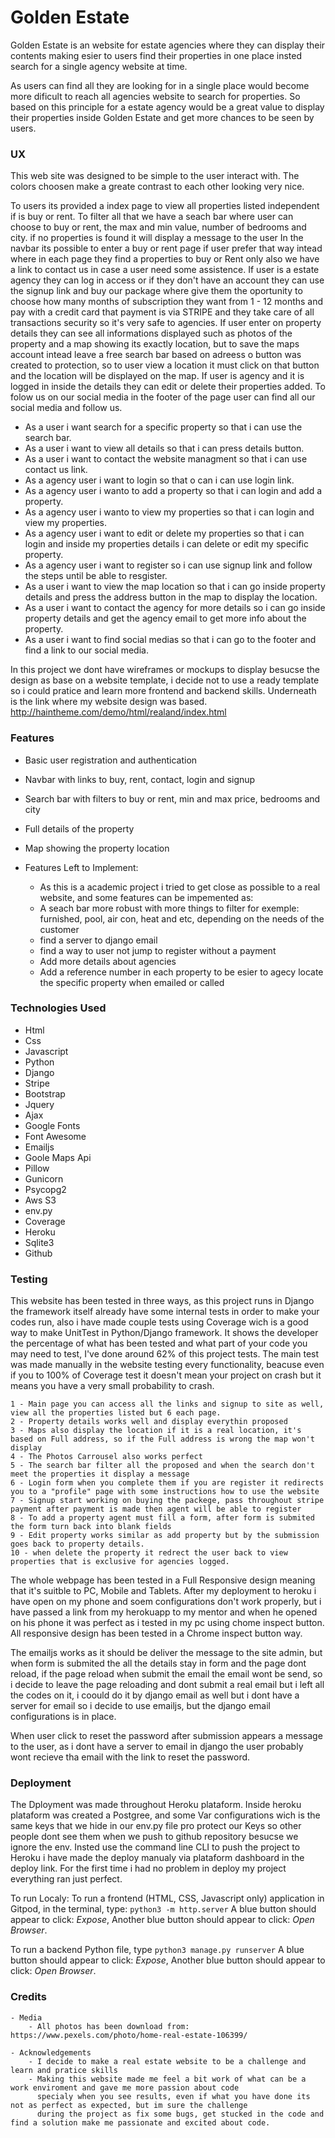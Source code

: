 # Golden Estate

Golden Estate is an website for estate agencies where they can display their contents making esier 
to users find their properties in one place insted search for a single agency website at time.

As users can find all they are looking for in a single place would become more dificult to reach
all agencies website to search for properties. So based on this principle for a estate agency
would be a great value to display their properties inside Golden Estate and get more chances to be seen 
by users.


### UX

This web site was designed to be simple to the user interact with. 
The colors choosen make a greate contrast to each other looking very nice.

To users its provided a index page to view all properties listed independent if is buy or rent. To filter all that we have a seach bar where user 
can choose to buy or rent, the max and min value, number of bedrooms and city. if no properties is found it will display a message to the user
In the navbar its possible to enter a buy or rent page if user prefer that way intead where in each page they find a properties to buy or Rent only
also we have a link to contact us in case a user need some assistence. If user is a estate agency they can log in access or if they don't have an account
they can use the signup link and buy our package where give them the oportunity to choose how many months of subscription they want from 1 - 12 months
and pay with a credit card that payment is via STRIPE and they take care of all transactions security so it's very safe to agencies.
If user enter on property details they can see all informations displayed such as photos of the property and a map showing its exactly location, but to 
save the maps account intead leave a free search bar based on adreess o button was created to protection, so to user view a location it must click on that
button and the location will be displayed on the map. If user is agency and it is logged in inside the details they can edit or delete their properties added.
To folow us on our social media in the footer of the page user can find all our social media and follow us.

 - As a user i want search for a specific property so that i can use the search bar.
 - As a user i want to view all details so that i can press details button.
 - As a user i want to contact the website managment so that i can use contact us link.
 - As a agency user i want to login so that o can i can use login link.
 - As a agency user i wanto to add a property so that i can login and add a property.
 - As a agency user i wanto to view my properties so that i can login and view my properties.
 - As a agency user i want to edit or delete my properties so that i can login and inside my properties details i can delete or edit my specific property.
 - As a agency user i want to register so i can use signup link and follow the steps until be able to resgister. 
 - As a user i want to view the map location so that i can go inside property details and press the address button in the map to display the location.
 - As a user i want to contact the agency for more details so i can go inside property details and get the agency email to get more info about the property.
 - As a user i want to find social medias so that i can go to the footer and find a link to our social media.

In this project we dont have wireframes or mockups to display besucse the design as base on a website template, i decide not to use a ready template
so i could pratice and learn more frontend and backend skills.
Underneath is the link where my website design was based.
http://haintheme.com/demo/html/realand/index.html


### Features

 - Basic user registration and authentication
 - Navbar with links to buy, rent, contact, login and signup
 - Search bar with filters to buy or rent, min and max price, bedrooms and city
 - Full details of the property
 - Map showing the property location

 - Features Left to Implement:
    - As this is a academic project i tried to get close as possible to a real website, and some features can be impemented as:
    - A seach bar more robust with more things to filter for exemple: furnished, pool, air con, heat and etc, depending on the needs of the customer
    - find a server to django email
    - find a way to user not jump to register without a payment
    - Add more details about agencies
    - Add a reference number in each property to be esier to agecy locate the specific property when emailed or called
    

### Technologies Used

 - Html
 - Css
 - Javascript
 - Python
 - Django 
 - Stripe
 - Bootstrap
 - Jquery
 - Ajax
 - Google Fonts
 - Font Awesome
 - Emailjs
 - Goole Maps Api 
 - Pillow
 - Gunicorn
 - Psycopg2
 - Aws S3 
 - env.py
 - Coverage
 - Heroku
 - Sqlite3
 - Github


 ### Testing 

This website has been tested in three ways, as this project runs in Django the framework itself already have some internal tests in order to make
your codes run, also i have made couple tests using Coverage wich is a good way to make UnitTest in Python/Django framework. It shows the developer
the percentage of what has been tested and what part of your code you may need to test, I've done around 62% of this project tests.
The main test was made manually in the website testing every functionality, beacuse even if you to 100% of Coverage test it doesn't mean your project
on crash but it means you have a very small probability to crash.

    1 - Main page you can access all the links and signup to site as well, view all the properties listed but 6 each page.
    2 - Property details works well and display everythin proposed
    3 - Maps also display the location if it is a real location, it's based on Full address, so if the Full address is wrong the map won't display
    4 - The Photos Carrousel also works perfect
    5 - The search bar filter all the proposed and when the search don't meet the properties it display a message
    6 - Login form when you complete them if you are register it redirects you to a "profile" page with some instructions how to use the website 
    7 - Signup start working on buying the packege, pass throughout stripe payment after payment is made then agent will be able to register
    8 - To add a property agent must fill a form, after form is submited the form turn back into blank fields
    9 - Edit property works similar as add property but by the submission goes back to property details.
    10 - when delete the property it redrect the user back to view properties that is exclusive for agencies logged.

The whole webpage has been tested in a Full Responsive design meaning that it's suitble to PC, Mobile and Tablets. After my deployment to heroku i have
open on my phone and soem configurations don't work properly, but i have passed a link from my herokuapp to my mentor and when he opened on his phone 
it was perfect as i tested in my pc using chome inspect button. All responsive design has been tested in a Chrome inspect button way. 

The emailjs works as it should be deliver the message to the site admin, but when form is submited the all the details stay in form and the page dont 
reload, if the page reload when submit the email the email wont be send, so i decide to leave the page reloading and dont submit a real email but i 
left all the codes on it, i coould do it by django email as well but i dont have a server for email so i decide to use emailjs, but the django email
configurations is in place.

When user click to reset the password after submission appears a message to the user, as i dont have a server to email in django the user
probably wont recieve tha email with the link to reset the password.


### Deployment

The Dployment was made throughout Heroku plataform. Inside heroku plataform was created a Postgree, and some Var configurations
wich is the same keys that we hide in our env.py file pro protect our Keys so other people dont see them when we push to github repository
besucse we ignore the env. Insted use the command line CLI to push the project to Heroku i have made the deploy manualy via plataform dashboard
in the deploy link. For the first time i had no problem in deploy my project everything ran just perfect.

To run Localy:
To run a frontend (HTML, CSS, Javascript only) application in Gitpod, in the terminal, type: `python3 -m http.server`
A blue button should appear to click: *Expose*,
Another blue button should appear to click: *Open Browser*.

To run a backend Python file, type `python3 manage.py runserver`
A blue button should appear to click: *Expose*,
Another blue button should appear to click: *Open Browser*.



### Credits

    - Media 
        - All photos has been download from: https://www.pexels.com/photo/home-real-estate-106399/

    - Acknowledgements
        - I decide to make a real estate website to be a challenge and learn and pratice skills
        - Making this website made me feel a bit work of what can be a work enviroment and gave me more passion about code 
          specialy when you see results, even if what you have done its not as perfect as expected, but im sure the challenge
          during the project as fix some bugs, get stucked in the code and find a solution make me passionate and excited about code.

           


